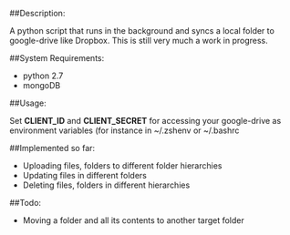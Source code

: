 ##Description:

A python script that runs in the background and syncs a local folder to google-drive like Dropbox. This is
still very much a work in progress.

##System Requirements:

* python 2.7
* mongoDB

##Usage:

Set **CLIENT_ID** and **CLIENT_SECRET** for accessing your google-drive as environment variables (for instance
in ~/.zshenv or ~/.bashrc

##Implemented so far:

* Uploading files, folders to different folder hierarchies
* Updating files in different folders
* Deleting files, folders in different hierarchies


##Todo:

* Moving a folder and all its contents to another target folder


